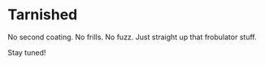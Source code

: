# Tarnished

No second coating. No frills. No fuzz. Just straight up that frobulator stuff.

Stay tuned!
